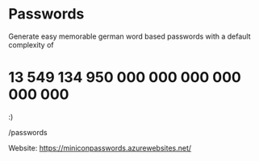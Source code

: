 # Passwords

Generate easy memorable german word based passwords with a default complexity of

# 13 549 134 950 000 000 000 000 000 000


:)

/passwords


Website: https://miniconpasswords.azurewebsites.net/
